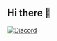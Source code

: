 ## Hi there 👋

[![Discord](https://img.shields.io/badge/Discord-7289DA?style=for-the-badge&logo=discord&logoColor=white)](https://discord.com/users/949398677422735421)
